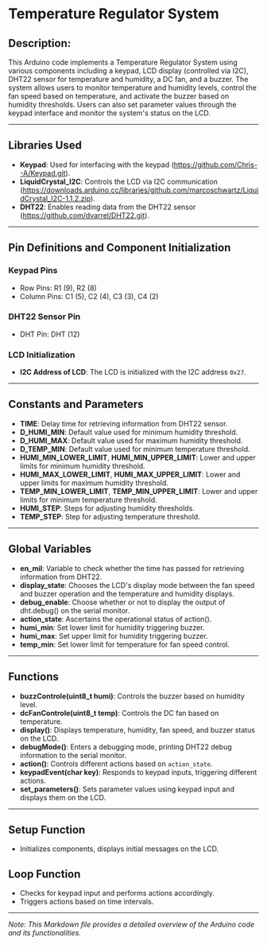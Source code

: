 # Temperature Regulator System

## Description:

This Arduino code implements a Temperature Regulator System using various components including a keypad, LCD display (controlled via I2C), DHT22 sensor for temperature and humidity, a DC fan, and a buzzer. The system allows users to monitor temperature and humidity levels, control the fan speed based on temperature, and activate the buzzer based on humidity thresholds. Users can also set parameter values through the keypad interface and monitor the system's status on the LCD.

---

## Libraries Used
- **Keypad**: Used for interfacing with the keypad (https://github.com/Chris--A/Keypad.git).
- **LiquidCrystal_I2C**: Controls the LCD via I2C communication (https://downloads.arduino.cc/libraries/github.com/marcoschwartz/LiquidCrystal_I2C-1.1.2.zip).
- **DHT22**: Enables reading data from the DHT22 sensor (https://github.com/dvarrel/DHT22.git).

---

## Pin Definitions and Component Initialization

### Keypad Pins
- Row Pins: R1 (9), R2 (8)
- Column Pins: C1 (5), C2 (4), C3 (3), C4 (2)

### DHT22 Sensor Pin
- DHT Pin: DHT (12)

### LCD Initialization
- **I2C Address of LCD**: The LCD is initialized with the I2C address `0x27`.

---

## Constants and Parameters
- **TIME**: Delay time for retrieving information from DHT22 sensor.
- **D_HUMI_MIN**: Default value used for minimum humidity threshold.
- **D_HUMI_MAX**: Default value used for maximum humidity threshold.
- **D_TEMP_MIN**: Default value used for minimum temperature threshold.
- **HUMI_MIN_LOWER_LIMIT**, **HUMI_MIN_UPPER_LIMIT**: Lower and upper limits for minimum humidity threshold.
- **HUMI_MAX_LOWER_LIMIT**, **HUMI_MAX_UPPER_LIMIT**: Lower and upper limits for maximum humidity threshold.
- **TEMP_MIN_LOWER_LIMIT**, **TEMP_MIN_UPPER_LIMIT**: Lower and upper limits for minimum temperature threshold.
- **HUMI_STEP**: Steps for adjusting humidity thresholds.
- **TEMP_STEP**: Step for adjusting temperature threshold.

---

## Global Variables

- **en_mil**: Variable to check whether the time has passed for retrieving information from DHT22.
- **display_state**: Chooses the LCD's display mode between the fan speed and buzzer operation and the temperature and humidity displays.
- **debug_enable**: Choose whether or not to display the output of dht.debug() on the serial monitor.
- **action_state**: Ascertains the operational status of action().
- **humi_min**: Set lower limit for humidity triggering buzzer.
- **humi_max**: Set upper limit for humidity triggering buzzer.
- **temp_min**: Set lower limit for temperature for fan speed control.

---

## Functions
- **buzzControle(uint8_t humi)**: Controls the buzzer based on humidity level.
- **dcFanControle(uint8_t temp)**: Controls the DC fan based on temperature.
- **display()**: Displays temperature, humidity, fan speed, and buzzer status on the LCD.
- **debugMode()**: Enters a debugging mode, printing DHT22 debug information to the serial monitor.
- **action()**: Controls different actions based on `action_state`.
- **keypadEvent(char key)**: Responds to keypad inputs, triggering different actions.
- **set_parameters()**: Sets parameter values using keypad input and displays them on the LCD.

---

## Setup Function
- Initializes components, displays initial messages on the LCD.

## Loop Function
- Checks for keypad input and performs actions accordingly.
- Triggers actions based on time intervals.

---

*Note: This Markdown file provides a detailed overview of the Arduino code and its functionalities.*

